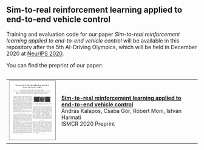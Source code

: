 ## Sim-to-real reinforcement learning applied to end-to-end vehicle control
Training and evaluation code for our paper *Sim-to-real reinforcement learning applied to end-to-end vehicle control* will be available in this repository after the 5th AI-Driving Olympics, which will be held in December 2020 at [NeurIPS 2020](https://neurips.cc/Conferences/2020/CompetitionTrack).

You can find the preprint of our paper: 
<table style="width:100%"
       align="left">
 <tr>
   <td><a href="https://easychair.org/publications/preprint/r394"><img src="/.github/PaperPicture.png" width="200"/></a></td>
   <td colspan="2">
     <a href="https://easychair.org/publications/preprint/r394"><b>Sim-to-real reinforcement learning applied to end-to-end vehicle control </b></a> <br>
     András Kalapos, Csaba Gór, Róbert Moni, István Harmati <br>
     ISMCR 2020 Preprint
   </td>
 </tr>
</table> 
